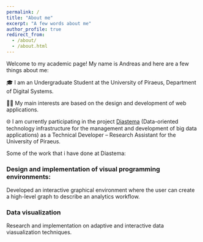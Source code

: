 ```yaml
---
permalink: /
title: "About me"
excerpt: "A few words about me"
author_profile: true
redirect_from: 
  - /about/
  - /about.html
---
```


Welcome to my academic page! My name is Andreas and here are a few things about me:

🎓 I am an Undergraduate Student at the University of Piraeus, Department of Digital Systems. 

👨‍💻 My main interests are based on the design and development of web applications. 

🌐 I am currently participating in the project [Diastema](https://diastema.gr) (Data-oriented technology infrastructure for the management and development of big data applications) as a Technical Developer – Research Assistant for the University of Piraeus.

Some of the work that i have done at Diastema:

### Design and implementation of visual programming environments:
Developed an interactive graphical environment where the user can create a high-level graph to describe an analytics workflow.

### Data visualization
Research and implementation on adaptive and interactive data viasualization techniques.

